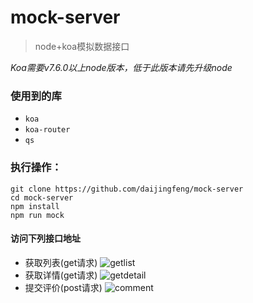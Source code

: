 # mock-server
> node+koa模拟数据接口

*Koa需要v7.6.0以上node版本，低于此版本请先升级node*

### 使用到的库
+ `koa`
+ `koa-router`
+ `qs`

### 执行操作：
```
git clone https://github.com/daijingfeng/mock-server
cd mock-server
npm install
npm run mock
```
#### 访问下列接口地址
+ 获取列表(get请求) ![getlist](http://owio6b4eo.bkt.clouddn.com/getlistimg.png)
+ 获取详情(get请求) ![getdetail](http://owio6b4eo.bkt.clouddn.com/getdetailimg.png)
+ 提交评价(post请求) ![comment](http://owio6b4eo.bkt.clouddn.com/commentimg.png)